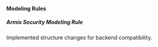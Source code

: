 #### Modeling Rules
##### Armis Security Modeling Rule
Implemented structure changes for backend compatibility.